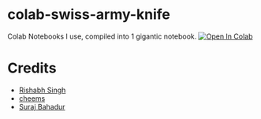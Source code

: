 # colab-swiss-army-knife
Colab Notebooks I use, compiled into 1 gigantic notebook.
<a href="https://colab.research.google.com/github/lem6ns/colab-swiss-army-knife/blob/master/lemons' swiss army knife for Colab.ipynb" target="_parent\"><img src="https://colab.research.google.com/assets/colab-badge.svg" alt="Open In Colab"/></a>

# Credits
- [Rishabh Singh](https://github.com/r12habh)
- [cheems](https://github.com/cheems)
- [Suraj Bahadur](https://github.com/surajbahadur591)
